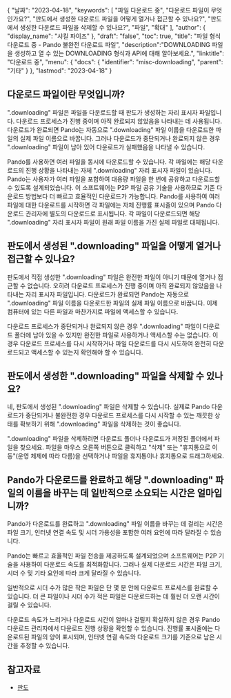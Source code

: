 {
"날짜": "2023-04-18",
  "keywords": [
"파일 다운로드 중",
"다운로드 파일이 무엇인가요?",
"판도에서 생성한 다운로드 파일을 어떻게 열거나 접근할 수 있나요?",
"판도에서 생성한 다운로드 파일을 삭제할 수 있나요?",
"파일",
"확대"
],
  "author": {
"display_name": "샤킬 파이즈"
},
"draft": "false",
"toc": true,
"title": "파일 형식 다운로드 중 - Pando 불완전 다운로드 파일",
  "description":"DOWNLOADING 파일을 생성하고 열 수 있는 DOWNLOADING 형식과 API에 대해 알아보세요.",
"linktitle": "다운로드 중",
  "menu": {
    "docs": {
      "identifier": "misc-downloading",
"parent": "기타"
}
},
"lastmod": "2023-04-18"
}

## 다운로드 파일이란 무엇입니까?

".downloading" 파일은 파일을 다운로드할 때 판도가 생성하는 자리 표시자 파일입니다. 다운로드 프로세스가 진행 중이며 아직 완료되지 않았음을 나타내는 데 사용됩니다. 다운로드가 완료되면 Pando는 자동으로 ".downloading" 파일 이름을 다운로드한 파일의 실제 파일 이름으로 바꿉니다. 그러나 다운로드가 중단되거나 완료되지 않은 경우 ".downloading" 파일이 남아 있어 다운로드가 실패했음을 나타낼 수 있습니다.

Pando를 사용하면 여러 파일을 동시에 다운로드할 수 있습니다. 각 파일에는 해당 다운로드의 진행 상황을 나타내는 자체 ".downloading" 자리 표시자 파일이 있습니다. Pando는 사용자가 여러 파일을 포함하여 대용량 파일을 한 번에 공유하고 다운로드할 수 있도록 설계되었습니다. 이 소프트웨어는 P2P 파일 공유 기술을 사용하므로 기존 다운로드 방법보다 더 빠르고 효율적인 다운로드가 가능합니다. Pando를 사용하여 여러 파일에 대한 다운로드를 시작하면 각 파일에는 자체 진행률 표시줄이 있으며 Pando 다운로드 관리자에 별도의 다운로드로 표시됩니다. 각 파일이 다운로드되면 해당 ".downloading" 자리 표시자 파일이 원래 파일 이름을 가진 실제 파일로 대체됩니다.

## 판도에서 생성된 ".downloading" 파일을 어떻게 열거나 접근할 수 있나요?

판도에서 직접 생성한 ".downloading" 파일은 완전한 파일이 아니기 때문에 열거나 접근할 수 없습니다. 오히려 다운로드 프로세스가 진행 중이며 아직 완료되지 않았음을 나타내는 자리 표시자 파일입니다. 다운로드가 완료되면 Pando는 자동으로 ".downloading" 파일 이름을 다운로드한 파일의 실제 파일 이름으로 바꿉니다. 이제 컴퓨터에 있는 다른 파일과 마찬가지로 파일에 액세스할 수 있습니다.

다운로드 프로세스가 중단되거나 완료되지 않은 경우 ".downloading" 파일이 다운로드 폴더에 남아 있을 수 있지만 완전한 파일로 사용하거나 액세스할 수는 없습니다. 이 경우 다운로드 프로세스를 다시 시작하거나 파일 다운로드를 다시 시도하여 완전히 다운로드되고 액세스할 수 있는지 확인해야 할 수 있습니다.

## 판도에서 생성한 ".downloading" 파일을 삭제할 수 있나요?

네, 판도에서 생성된 ".downloading" 파일은 삭제할 수 있습니다. 실제로 Pando 다운로드가 중단되거나 불완전한 경우 다운로드 프로세스를 다시 시작할 수 있는 깨끗한 상태를 확보하기 위해 ".downloading" 파일을 삭제하는 것이 좋습니다.

".downloading" 파일을 삭제하려면 다운로드 폴더나 다운로드가 저장된 폴더에서 파일을 찾으세요. 파일을 마우스 오른쪽 버튼으로 클릭하고 "삭제" 또는 "휴지통으로 이동"(운영 체제에 따라 다름)을 선택하거나 파일을 휴지통이나 휴지통으로 드래그하세요.

## Pando가 다운로드를 완료하고 해당 ".downloading" 파일의 이름을 바꾸는 데 일반적으로 소요되는 시간은 얼마입니까?

Pando가 다운로드를 완료하고 ".downloading" 파일 이름을 바꾸는 데 걸리는 시간은 파일 크기, 인터넷 연결 속도 및 시더 가용성을 포함한 여러 요인에 따라 달라질 수 있습니다.

Pando는 빠르고 효율적인 파일 전송을 제공하도록 설계되었으며 소프트웨어는 P2P 기술을 사용하여 다운로드 속도를 최적화합니다. 그러나 실제 다운로드 시간은 파일 크기, 시더 수 및 기타 요인에 따라 크게 달라질 수 있습니다.

일반적으로 시더 수가 많은 작은 파일은 단 몇 분 안에 다운로드 프로세스를 완료할 수 있습니다. 더 큰 파일이나 시더 수가 적은 파일은 다운로드하는 데 훨씬 더 오랜 시간이 걸릴 수 있습니다.

다운로드 속도가 느리거나 다운로드 시간이 얼마나 걸릴지 확실하지 않은 경우 Pando 다운로드 관리자에서 다운로드 진행 상황을 확인할 수 있습니다. 진행률 표시줄에는 다운로드된 파일의 양이 표시되며, 인터넷 연결 속도와 다운로드 크기를 기준으로 남은 시간을 추정할 수 있습니다.

## 참고자료
* [판도](https://download.cnet.com/Pando/3000-2196_4-10546621.html)


